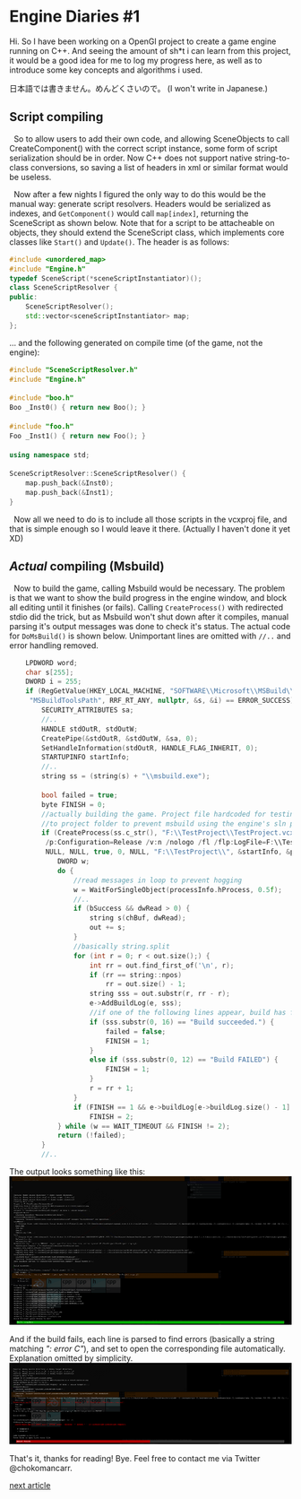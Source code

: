 # Engine Diaries #1

Hi. So I have been working on a OpenGl project to create a game engine running on C++. And seeing the amount of sh*t i can learn from this project, it would be a good idea for me to log my progress here, as well as to introduce some key concepts and algorithms i used.

日本語では書きません。めんどくさいので。 (I won't write in Japanese.)

## Script compiling

&nbsp;&nbsp;So to allow users to add their own code, and allowing SceneObjects to call CreateComponent() with the correct script instance, some form of script serialization should be in order. Now C++ does not support native string-to-class conversions, so saving a list of headers in xml or similar format would be useless.

&nbsp;&nbsp;Now after a few nights I figured the only way to do this would be the manual way: generate script resolvers. Headers would be serialized as indexes, and `GetComponent()` would call `map[index]`, returning the SceneScript as shown below. Note that for a script to be attacheable on objects, they should extend the SceneScript class, which implements core classes like `Start()` and `Update()`. The header is as follows:

``` cpp
#include <unordered_map>
#include "Engine.h"
typedef SceneScript(*sceneScriptInstantiator)();
class SceneScriptResolver {
public:
    SceneScriptResolver();
    std::vector<sceneScriptInstantiator> map;
};
```

... and the following generated on compile time (of the game, not the engine):

``` cpp
#include "SceneScriptResolver.h"
#include "Engine.h"

#include "boo.h"
Boo _Inst0() { return new Boo(); }

#include "foo.h"
Foo _Inst1() { return new Foo(); }

using namespace std;

SceneScriptResolver::SceneScriptResolver() {
    map.push_back(&Inst0);
    map.push_back(&Inst1);
}
```

&nbsp;&nbsp;Now all we need to do is to include all those scripts in the vcxproj file, and that is simple enough so I would leave it there. (Actually I haven't done it yet XD)

## *Actual* compiling (Msbuild)

&nbsp;&nbsp;Now to build the game, calling Msbuild would be necessary. The problem is that we want to show the build progress in the engine window, and block all editing until it finishes (or fails). Calling `CreateProcess()` with redirected stdio did the trick, but as Msbuild won't shut down after it compiles, manual parsing it's output messages was done to check it's status. The actual code for `DoMsBuild()` is shown below. Unimportant lines are omitted with `//..` and error handling removed.

``` cpp
    LPDWORD word;
    char s[255];
    DWORD i = 255;
    if (RegGetValue(HKEY_LOCAL_MACHINE, "SOFTWARE\\Microsoft\\MSBuild\\ToolsVersions\\4.0",
     "MSBuildToolsPath", RRF_RT_ANY, nullptr, &s, &i) == ERROR_SUCCESS) {
        SECURITY_ATTRIBUTES sa;
        //..
        HANDLE stdOutR, stdOutW;
        CreatePipe(&stdOutR, &stdOutW, &sa, 0);
        SetHandleInformation(stdOutR, HANDLE_FLAG_INHERIT, 0);
        STARTUPINFO startInfo;
        //..
        string ss = (string(s) + "\\msbuild.exe");

        bool failed = true;
        byte FINISH = 0;
        //actually building the game. Project file hardcoded for testing. Note that currentDirectory is set
        //to project folder to prevent msbuild using the engine's sln project files.
        if (CreateProcess(ss.c_str(), "F:\\TestProject\\TestProject.vcxproj /nr:false /t:Build
         /p:Configuration=Release /v:n /nologo /fl /flp:LogFile=F:\\TestProject\\BuildLog.txt",
         NULL, NULL, true, 0, NULL, "F:\\TestProject\\", &startInfo, &processInfo) != 0) {
            DWORD w;
            do {
                //read messages in loop to prevent hogging
                w = WaitForSingleObject(processInfo.hProcess, 0.5f);
                //..
                if (bSuccess && dwRead > 0) {
                    string s(chBuf, dwRead);
                    out += s;
                }
                //basically string.split
                for (int r = 0; r < out.size();) {
                    int rr = out.find_first_of('\n', r);
                    if (rr == string::npos)
                        rr = out.size() - 1;
                    string sss = out.substr(r, rr - r);
                    e->AddBuildLog(e, sss);
                    //if one of the following lines appear, build has finished.
                    if (sss.substr(0, 16) == "Build succeeded.") {
                        failed = false;
                        FINISH = 1;
                    }
                    else if (sss.substr(0, 12) == "Build FAILED") {
                        FINISH = 1;
                    }
                    r = rr + 1;
                }
                if (FINISH == 1 && e->buildLog[e->buildLog.size() - 1].substr(0, 13) == "Time Elapsed ")
                    FINISH = 2;
            } while (w == WAIT_TIMEOUT && FINISH != 2);
            return (!failed);
        }
        //..
```

The output looks something like this:
![](images/0121_build0.png)

And if the build fails, each line is parsed to find errors (basically a string matching _": error C"_), and set to open the corresponding file automatically. Explanation omitted by simplicity.
![](images/0121_build1.png)

That's it, thanks for reading! Bye. Feel free to contact me via Twitter @chokomancarr.

[next article](http://not_written_yet)